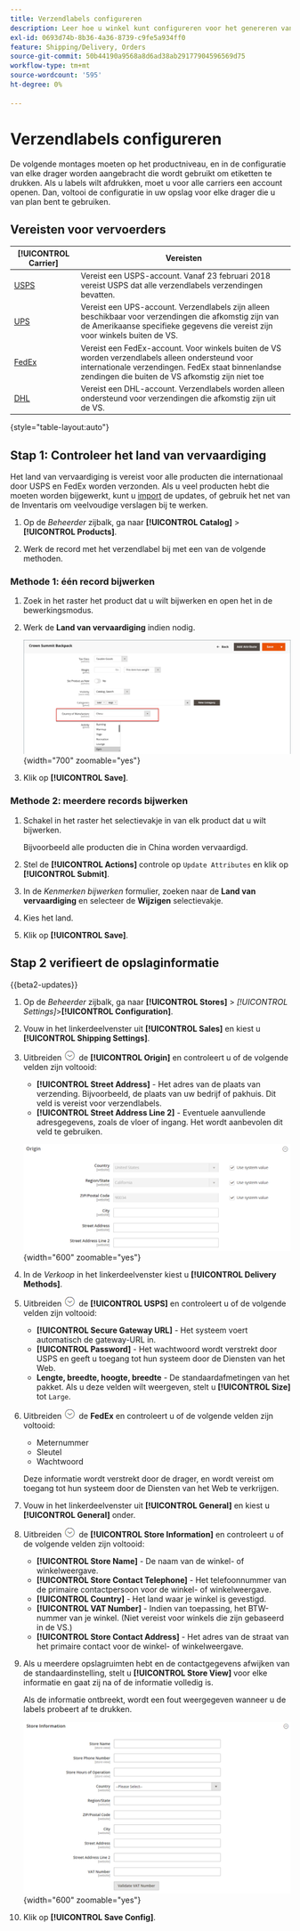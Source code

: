 ```yaml
---
title: Verzendlabels configureren
description: Leer hoe u winkel kunt configureren voor het genereren van verzendlabels.
exl-id: 0693d74b-8b36-4a36-8739-c9fe5a934ff0
feature: Shipping/Delivery, Orders
source-git-commit: 50b44190a9568a8d6ad38ab29177904596569d75
workflow-type: tm+mt
source-wordcount: '595'
ht-degree: 0%

---
```


# Verzendlabels configureren

De volgende montages moeten op het productniveau, en in de configuratie van elke drager worden aangebracht die wordt gebruikt om etiketten te drukken. Als u labels wilt afdrukken, moet u voor alle carriers een account openen. Dan, voltooi de configuratie in uw opslag voor elke drager die u van plan bent te gebruiken.

## Vereisten voor vervoerders

| [!UICONTROL Carrier] | Vereisten |
|-------|--------|
| [USPS](usps.md) | Vereist een USPS-account. Vanaf 23 februari 2018 vereist USPS dat alle verzendlabels verzendingen bevatten. |
| [UPS](ups.md) | Vereist een UPS-account. Verzendlabels zijn alleen beschikbaar voor verzendingen die afkomstig zijn van de Amerikaanse specifieke gegevens die vereist zijn voor winkels buiten de VS. |
| [FedEx](fedex.md) | Vereist een FedEx-account. Voor winkels buiten de VS worden verzendlabels alleen ondersteund voor internationale verzendingen. FedEx staat binnenlandse zendingen die buiten de VS afkomstig zijn niet toe |
| [DHL](dhl.md) | Vereist een DHL-account. Verzendlabels worden alleen ondersteund voor verzendingen die afkomstig zijn uit de VS. |

{style="table-layout:auto"}

## Stap 1: Controleer het land van vervaardiging

Het land van vervaardiging is vereist voor alle producten die internationaal door USPS en FedEx worden verzonden. Als u veel producten hebt die moeten worden bijgewerkt, kunt u [import](../systems/data-import.md) de updates, of gebruik het net van de Inventaris om veelvoudige verslagen bij te werken.

1. Op de _Beheerder_ zijbalk, ga naar **[!UICONTROL Catalog]** > **[!UICONTROL Products]**.

1. Werk de record met het verzendlabel bij met een van de volgende methoden.

### Methode 1: één record bijwerken

1. Zoek in het raster het product dat u wilt bijwerken en open het in de bewerkingsmodus.

1. Werk de **Land van vervaardiging** indien nodig.

   ![Land van vervaardiging](./assets/product-country-of-manufacture.png){width="700" zoomable="yes"}

1. Klik op **[!UICONTROL Save]**.

### Methode 2: meerdere records bijwerken

1. Schakel in het raster het selectievakje in van elk product dat u wilt bijwerken.

   Bijvoorbeeld alle producten die in China worden vervaardigd.

1. Stel de **[!UICONTROL Actions]** controle op `Update Attributes` en klik op **[!UICONTROL Submit]**.

1. In de _Kenmerken bijwerken_ formulier, zoeken naar de **Land van vervaardiging** en selecteer de **Wijzigen** selectievakje.

1. Kies het land.

1. Klik op **[!UICONTROL Save]**.

## Stap 2 verifieert de opslaginformatie

{{beta2-updates}}

1. Op de _Beheerder_ zijbalk, ga naar **[!UICONTROL Stores]** > _[!UICONTROL Settings]_>**[!UICONTROL Configuration]**.

1. Vouw in het linkerdeelvenster uit **[!UICONTROL Sales]** en kiest u **[!UICONTROL Shipping Settings]**.

1. Uitbreiden ![Expansiekiezer](../assets/icon-display-expand.png) de **[!UICONTROL Origin]** en controleert u of de volgende velden zijn voltooid:

   - **[!UICONTROL Street Address]** - Het adres van de plaats van verzending. Bijvoorbeeld, de plaats van uw bedrijf of pakhuis. Dit veld is vereist voor verzendlabels.
   - **[!UICONTROL Street Address Line 2]** - Eventuele aanvullende adresgegevens, zoals de vloer of ingang. Het wordt aanbevolen dit veld te gebruiken.

   ![Oorsprong](../configuration-reference/sales/assets/shipping-settings-origin.png){width="600" zoomable="yes"}

1. In de _Verkoop_ in het linkerdeelvenster kiest u **[!UICONTROL Delivery Methods]**.

1. Uitbreiden ![Expansiekiezer](../assets/icon-display-expand.png) de **[!UICONTROL USPS]** en controleert u of de volgende velden zijn voltooid:

   - **[!UICONTROL Secure Gateway URL]** - Het systeem voert automatisch de gateway-URL in.
   - **[!UICONTROL Password]** - Het wachtwoord wordt verstrekt door USPS en geeft u toegang tot hun systeem door de Diensten van het Web.
   - **Lengte, breedte, hoogte, breedte** - De standaardafmetingen van het pakket. Als u deze velden wilt weergeven, stelt u **[!UICONTROL Size]** tot `Large`.

1. Uitbreiden ![Expansiekiezer](../assets/icon-display-expand.png) de **FedEx** en controleert u of de volgende velden zijn voltooid:

   - Meternummer
   - Sleutel
   - Wachtwoord

   Deze informatie wordt verstrekt door de drager, en wordt vereist om toegang tot hun systeem door de Diensten van het Web te verkrijgen.

1. Vouw in het linkerdeelvenster uit **[!UICONTROL General]** en kiest u **[!UICONTROL General]** onder.

1. Uitbreiden ![Expansiekiezer](../assets/icon-display-expand.png) de **[!UICONTROL Store Information]** en controleert u of de volgende velden zijn voltooid:

   - **[!UICONTROL Store Name]** - De naam van de winkel- of winkelweergave.
   - **[!UICONTROL Store Contact Telephone]** - Het telefoonnummer van de primaire contactpersoon voor de winkel- of winkelweergave.
   - **[!UICONTROL Country]** - Het land waar je winkel is gevestigd.
   - **[!UICONTROL VAT Number]** - Indien van toepassing, het BTW-nummer van je winkel. (Niet vereist voor winkels die zijn gebaseerd in de VS.)
   - **[!UICONTROL Store Contact Address]** - Het adres van de straat van het primaire contact voor de winkel- of winkelweergave.

1. Als u meerdere opslagruimten hebt en de contactgegevens afwijken van de standaardinstelling, stelt u **[!UICONTROL Store View]** voor elke informatie en gaat zij na of de informatie volledig is.

   Als de informatie ontbreekt, wordt een fout weergegeven wanneer u de labels probeert af te drukken.

   ![Opslaggegevens](../configuration-reference/general/assets/general-store-information.png){width="600" zoomable="yes"}

1. Klik op **[!UICONTROL Save Config]**.
